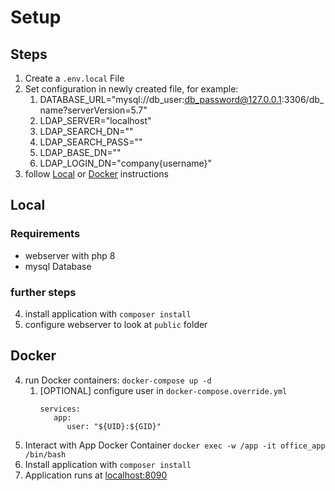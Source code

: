 # Setup

## Steps
1. Create a `.env.local` File
1. Set configuration in newly created file, for example:
   1. DATABASE_URL="mysql://db_user:db_password@127.0.0.1:3306/db_name?serverVersion=5.7"
   1. LDAP_SERVER="localhost"
   1. LDAP_SEARCH_DN=""
   1. LDAP_SEARCH_PASS=""
   1. LDAP_BASE_DN=""
   1. LDAP_LOGIN_DN="company\{username}"
1. follow [Local](#Local) or [Docker](#Docker) instructions

## Local
### Requirements
* webserver with php 8
* mysql Database

### further steps
4. install application with `composer install`
1. configure webserver to look at `public` folder

## Docker
4. run Docker containers: `docker-compose up -d`
   1. [OPTIONAL] configure user in `docker-compose.override.yml`
      ```
      services:
         app:
            user: "${UID}:${GID}"
      ```
1. Interact with App Docker Container `docker exec -w /app -it office_app /bin/bash`
1. Install application with `composer install`
1. Application runs at [localhost:8090](http://localhost:8090/) 
